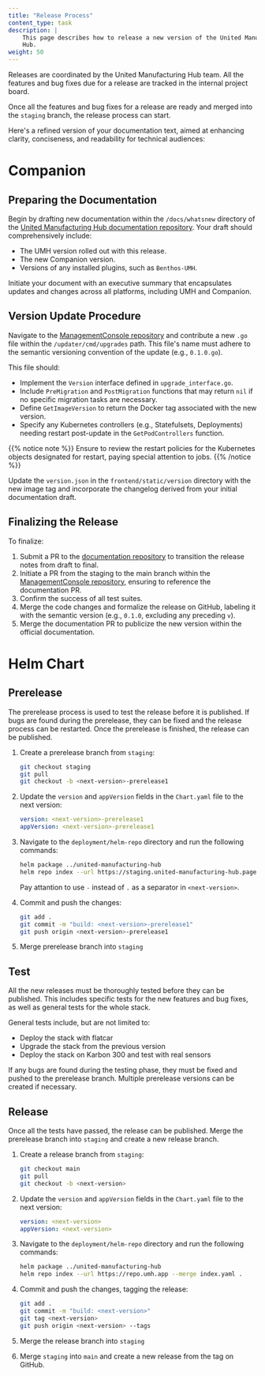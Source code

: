 ```yaml
---
title: "Release Process"
content_type: task
description: |
    This page describes how to release a new version of the United Manufacturing
    Hub.
weight: 50
---
```


<!-- overview -->

Releases are coordinated by the United Manufacturing Hub team. All the features
and bug fixes due for a release are tracked in the internal project board.

Once all the features and bug fixes for a release are ready and merged into the
`staging` branch, the release process can start.

<!-- companion -->

Here's a refined version of your documentation text, aimed at enhancing clarity, conciseness, and readability for technical audiences:


# Companion

## Preparing the Documentation

Begin by drafting new documentation within the `/docs/whatsnew` directory of the [United Manufacturing Hub documentation repository](https://github.com/united-manufacturing-hub/umh.docs.umh.app). Your draft should comprehensively include:
- The UMH version rolled out with this release.
- The new Companion version.
- Versions of any installed plugins, such as `Benthos-UMH`.

Initiate your document with an executive summary that encapsulates updates and changes across all platforms, including UMH and Companion.

## Version Update Procedure

Navigate to the [ManagementConsole repository](https://github.com/united-manufacturing-hub/ManagementConsole) and contribute a new `.go` file within the `/updater/cmd/upgrades` path. This file's name must adhere to the semantic versioning convention of the update (e.g., `0.1.0.go`).

This file should:
- Implement the `Version` interface defined in `upgrade_interface.go`.
- Include `PreMigration` and `PostMigration` functions that may return `nil` if no specific migration tasks are necessary.
- Define `GetImageVersion` to return the Docker tag associated with the new version.
- Specify any Kubernetes controllers (e.g., Statefulsets, Deployments) needing restart post-update in the `GetPodControllers` function.

{{% notice note %}}
Ensure to review the restart policies for the Kubernetes objects designated for restart, paying special attention to jobs.
{{% /notice %}}

Update the `version.json` in the `frontend/static/version` directory with the new image tag and incorporate the changelog derived from your initial documentation draft.

## Finalizing the Release

To finalize:
1. Submit a PR to the [documentation repository](https://github.com/united-manufacturing-hub/umh.docs.umh.app) to transition the release notes from draft to final.
2. Initiate a PR from the staging to the main branch within the [ManagementConsole repository](https://github.com/united-manufacturing-hub/ManagementConsole), ensuring to reference the documentation PR.
3. Confirm the success of all test suites.
4. Merge the code changes and formalize the release on GitHub, labeling it with the semantic version (e.g., `0.1.0`, excluding any preceding `v`).
5. Merge the documentation PR to publicize the new version within the official documentation.





<!--
   In the future we might need to add some additional steps, if the companion also updates the UMH
-->

<!-- helm -->

# Helm Chart

## Prerelease

The prerelease process is used to test the release before it is published.
If bugs are found during the prerelease, they can be fixed and the release
process can be restarted. Once the prerelease is finished, the release can be
published.

1. Create a prerelease branch from `staging`:

    ```bash
    git checkout staging
    git pull
    git checkout -b <next-version>-prerelease1
    ```

2. Update the `version` and `appVersion` fields in the `Chart.yaml` file to the
   next version:

    ```yaml
    version: <next-version>-prerelease1
    appVersion: <next-version>-prerelease1
    ```

3. Navigate to the `deployment/helm-repo` directory and run the following
   commands:

    ```bash
    helm package ../united-manufacturing-hub
    helm repo index --url https://staging.united-manufacturing-hub.pages.dev --merge index.yaml .
    ```

   Pay attantion to use `-` instead of `.` as a separator in `<next-version>`.

4. Commit and push the changes:

    ```bash
    git add .
    git commit -m "build: <next-version>-prerelease1"
    git push origin <next-version>-prerelease1
    ```

5. Merge prerelease branch into `staging`

## Test

All the new releases must be thoroughly tested before they can be published.
This includes specific tests for the new features and bug fixes, as well as
general tests for the whole stack.

General tests include, but are not limited to:

- Deploy the stack with flatcar
- Upgrade the stack from the previous version
- Deploy the stack on Karbon 300 and test with real sensors

If any bugs are found during the testing phase, they must be fixed and pushed
to the prerelease branch. Multiple prerelease versions can be created if
necessary.

## Release

Once all the tests have passed, the release can be published. Merge the
prerelease branch into `staging` and create a new release branch.

1. Create a release branch from `staging`:

   ```bash
   git checkout main
   git pull
   git checkout -b <next-version>
   ```

2. Update the `version` and `appVersion` fields in the `Chart.yaml` file to the
   next version:

   ```yaml
   version: <next-version>
   appVersion: <next-version>
   ```

3. Navigate to the `deployment/helm-repo` directory and run the following
   commands:

   ```bash
   helm package ../united-manufacturing-hub
   helm repo index --url https://repo.umh.app --merge index.yaml .
   ```

4. Commit and push the changes, tagging the release:

     ```bash
     git add .
     git commit -m "build: <next-version>"
     git tag <next-version>
     git push origin <next-version> --tags
     ```

5. Merge the release branch into `staging`

6. Merge `staging` into `main` and create a new release from the tag on
   GitHub.
